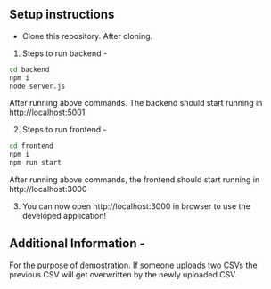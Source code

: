 ## Setup instructions
* Clone this repository.
After cloning.
1. Steps to run backend - 
```bash
cd backend
npm i 
node server.js
```
After running above commands. The backend should start running in http://localhost:5001

2. Steps to run frontend - 
```bash
cd frontend
npm i
npm run start
```
After running above commands, the frontend should start running in http://localhost:3000

3. You can now open http://localhost:3000 in browser to use the developed application!

## Additional Information - 
For the purpose of demostration. If someone uploads two CSVs the previous CSV will get overwritten by the newly uploaded CSV. 
